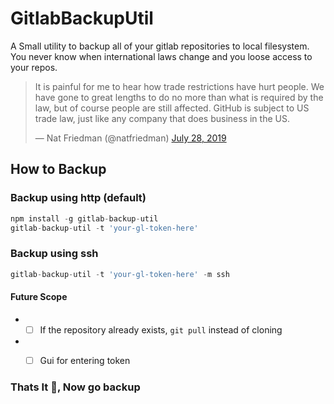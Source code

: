 # GitlabBackupUtil

A Small utility to backup all of your gitlab repositories to local filesystem.
You never know when international laws change and you loose access to your repos.

<blockquote class="twitter-tweet"><p lang="en" dir="ltr">It is painful for me to hear how trade restrictions have hurt people. We have gone to great lengths to do no more than what is required by the law, but of course people are still affected. GitHub is subject to US trade law, just like any company that does business in the US.</p>&mdash; Nat Friedman (@natfriedman) <a href="https://twitter.com/natfriedman/status/1155311121038864384?ref_src=twsrc%5Etfw">July 28, 2019</a></blockquote>

## How to Backup 

### Backup using http (default)

```javascript
npm install -g gitlab-backup-util
gitlab-backup-util -t 'your-gl-token-here'
```

### Backup using ssh
```javascript
gitlab-backup-util -t 'your-gl-token-here' -m ssh
```

#### Future Scope
* - [ ] If the repository already exists, `git pull` instead of cloning
* - [ ] Gui for entering token


### Thats It :rocket:, Now go backup
